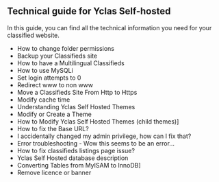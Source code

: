 ## Technical guide for Yclas Self-hosted

In this guide, you can find all the technical information you need for your classified website.

-   How to change folder permissions
-   Backup your Classifieds site
-   How to have a Multilingual Classifieds
-   How to use MySQLi
-   Set login attempts to 0
-   Redirect www to non www
-   Move a Classifieds Site From Http to Https
-   Modify cache time
-   Understanding Yclas Self Hosted Themes
-   Modify or Create a Theme
-   How to Modify Yclas Self Hosted Themes (child themes)]
-   How to fix the Base URL?
-   I accidentally changed my admin privilege, how can I fix that?
-   Error troubleshooting - Wow this seems to be an error...
-   How to fix classifieds listings page issue?
-   Yclas Self Hosted database description
-   Converting Tables from MyISAM to InnoDB]
-   Remove licence or banner

